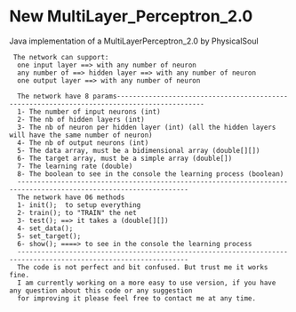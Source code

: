 # New MultiLayer_Perceptron_2.0

Java implementation of a MultiLayerPerceptron_2.0 by PhysicalSoul
	
	 The network can support:
	  one input layer ==> with any number of neuron
	  any number of ==> hidden layer ==> with any number of neuron
	  one output layer ==> with any number of neuron
	  
	  The network have 8 params--------------------------------------------------------------------------------------------
	  1- The number of input neurons (int)
	  2- The nb of hidden layers (int)
	  3- The nb of neuron per hidden layer (int) (all the hidden layers will have the same number of neuron)
	  4- The nb of output neurons (int)
	  5- The data array, must be a bidimensional array (double[][])
	  6- The target array, must be a simple array (double[])
	  7- The learning rate (double)
	  8- The boolean to see in the console the learning process (boolean)
	  -----------------------------------------------------------------------------------------------------------------
	  The network have 06 methods
	  1- init();  to setup everything
	  2- train(); to "TRAIN" the net
	  3- test(); ==> it takes a (double[][])
	  4- set_data();
	  5- set_target();
	  6- show(); ====> to see in the console the learning process
	  -----------------------------------------------------------------------------------------------------------------
	  The code is not perfect and bit confused. But trust me it works fine.
	  I am currently working on a more easy to use version, if you have any question about this code or any suggestion 
	  for improving it please feel free to contact me at any time.
	 
